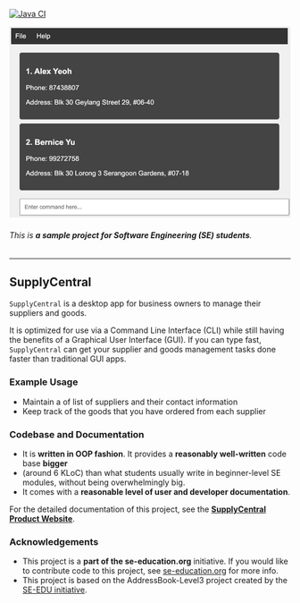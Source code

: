 [![Java CI](https://github.com/AY2425S1-CS2103-F10-1/tp/actions/workflows/gradle.yml/badge.svg)](https://github.com/AY2425S1-CS2103-F10-1/tp/actions/workflows/gradle.yml)

![Ui](docs/images/Ui.png)

###### This is **a sample project for Software Engineering (SE) students**.<br>

---

## SupplyCentral
`SupplyCentral` is a desktop app for business owners to manage their suppliers and goods.

It is optimized for use via a Command Line Interface (CLI) while still having the benefits of a Graphical User Interface (GUI). 
If you can type fast, `SupplyCentral` can get your supplier and goods management tasks done faster than traditional GUI apps.

### Example Usage
- Maintain a of list of suppliers and their contact information
- Keep track of the goods that you have ordered from each supplier

### Codebase and Documentation
* It is **written in OOP fashion**. It provides a **reasonably well-written** code base **bigger** 
* (around 6 KLoC) than what students usually write in beginner-level SE modules, without being overwhelmingly big.
* It comes with a **reasonable level of user and developer documentation**.

For the detailed documentation of this project, see the **[SupplyCentral Product Website](https://ay2425s1-cs2103-f10-1.github.io/tp/)**.

### Acknowledgements
* This project is a **part of the se-education.org** initiative. If you would like to contribute code to this project, see [se-education.org](https://se-education.org/#contributing-to-se-edu) for more info.
* This project is based on the AddressBook-Level3 project created by the [SE-EDU initiative](https://se-education.org).
